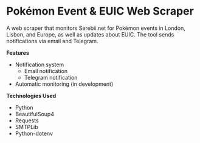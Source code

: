 # Pokémon Event & EUIC Web Scraper
A web scraper that monitors Serebii.net for Pokémon events in London, Lisbon, and Europe, as well as updates about EUIC. The tool sends notifications via email and Telegram.

**Features**
- Notification system
    - Email notification
    - Telegram notification
- Automatic monitoring (in development)

**Technologies Used**
- Python
- BeautifulSoup4
- Requests
- SMTPLib
- Python-dotenv